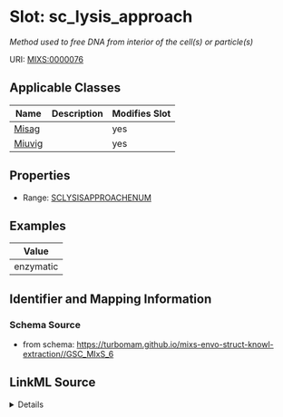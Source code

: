 # Slot: sc_lysis_approach


_Method used to free DNA from interior of the cell(s) or particle(s)_



URI: [MIXS:0000076](https://w3id.org/mixs/0000076)



<!-- no inheritance hierarchy -->




## Applicable Classes

| Name | Description | Modifies Slot |
| --- | --- | --- |
[Misag](Misag.md) |  |  yes  |
[Miuvig](Miuvig.md) |  |  yes  |







## Properties

* Range: [SCLYSISAPPROACHENUM](SCLYSISAPPROACHENUM.md)






## Examples

| Value |
| --- |
| enzymatic |

## Identifier and Mapping Information







### Schema Source


* from schema: https://turbomam.github.io/mixs-envo-struct-knowl-extraction//GSC_MIxS_6




## LinkML Source

<details>
```yaml
name: sc_lysis_approach
description: Method used to free DNA from interior of the cell(s) or particle(s)
title: single cell or viral particle lysis approach
notes:
- particle
- single
examples:
- value: enzymatic
in_subset:
- sequencing
from_schema: https://turbomam.github.io/mixs-envo-struct-knowl-extraction//GSC_MIxS_6
rank: 1000
slot_uri: MIXS:0000076
multivalued: false
alias: sc_lysis_approach
domain_of:
- Misag
- Miuvig
range: SC_LYSIS_APPROACH_ENUM

```
</details>